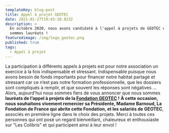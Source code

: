 ```yaml
---
templateKey: blog-post
title: Appel à projet GEOTEC
date: 2021-01-27T19:43:10.823Z
description: >
  En octobre 2020, nous avons candidaté à l'appel à projets de GEOTEC et nous
  sommes lauréats !
featuredimage: /img/logo_geotec.png
published: true
tags:
  - Appel à projet
---
```

La participation à différents appels à projets est pour notre association un exercice à la fois indispensable et stressant. Indispensable puisque nous avons besoin de fonds importants pour financer notre habitat partagé et stressant car ce n’est pas notre formation professionnelle, que les dossiers sont compliqués à remplir, et que souvent les réponses sont négatives ...
Alors, aujourd'hui nous sommes fiers de vous annoncer que nous sommes **lauréats de l’appel à projets de la [Fondation GEOTEC](https://www.fondationdefrance.org/fr/fondation/fondation-geotec) !**
**À cette occasion, nous souhaitons vivement remercier sa Présidente, Madame Barnoud, La Fondation de France qui abrite cette Fondation, et les salariés de GEOTEC**, associés en première ligne dans le choix des projets.
Merci à toutes ces personnes qui ont posé un regard bienveillant, chaleureux et enthousiaste sur "Les Colibris" et qui participent ainsi à leur envol !
